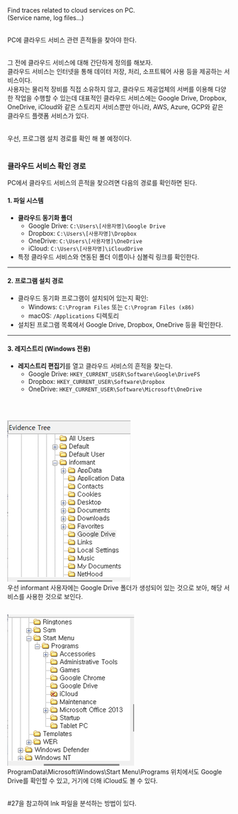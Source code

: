 Find traces related to cloud services on PC.<br>
(Service name, log files...)<br><br>

PC에 클라우드 서비스 관련 흔적들을 찾아야 한다.<br><br>

그 전에 클라우드 서비스에 대해 간단하게 정의를 해보자.<br>
클라우드 서비스는 인터넷을 통해 데이터 저장, 처리, 소프트웨어 사용 등을 제공하는 서비스이다.<br>
사용자는 물리적 장비를 직접 소유하지 않고, 클라우드 제공업체의 서버를 이용해 다양한 작업을 수행할 수 있는데 대표적인 클라우드 서비스에는 Google Drive, Dropbox, OneDrive, iCloud와 같은 스토리지 서비스뿐만 아니라, AWS, Azure, GCP와 같은 클라우드 플랫폼 서비스가 있다.<br><br>

우선, 프로그램 설치 경로를 확인 해 볼 예정이다.<br><br>

### 클라우드 서비스 확인 경로

PC에서 클라우드 서비스의 흔적을 찾으려면 다음의 경로를 확인하면 된다.

#### 1. 파일 시스템

- **클라우드 동기화 폴더**
  - Google Drive: `C:\Users\[사용자명]\Google Drive`
  - Dropbox: `C:\Users\[사용자명]\Dropbox`
  - OneDrive: `C:\Users\[사용자명]\OneDrive`
  - iCloud: `C:\Users\[사용자명]\iCloudDrive`
- 특정 클라우드 서비스와 연동된 폴더 이름이나 심볼릭 링크를 확인한다.

---

#### 2. 프로그램 설치 경로

- 클라우드 동기화 프로그램이 설치되어 있는지 확인:
  - Windows: `C:\Program Files` 또는 `C:\Program Files (x86)`
  - macOS: `/Applications` 디렉토리
- 설치된 프로그램 목록에서 Google Drive, Dropbox, OneDrive 등을 확인한다.

---

#### 3. 레지스트리 (Windows 전용)

- **레지스트리 편집기**를 열고 클라우드 서비스의 흔적을 찾는다.
  - Google Drive: `HKEY_CURRENT_USER\Software\Google\DriveFS`
  - Dropbox: `HKEY_CURRENT_USER\Software\Dropbox`
  - OneDrive: `HKEY_CURRENT_USER\Software\Microsoft\OneDrive`

<br><br>

![alt text](1.png)<br>
우선 informant 사용자에는 Google Drive 폴더가 생성되어 있는 것으로 보아, 해당 서비스를 사용한 것으로 보인다.<br><br>

![alt text](2.png)<br>
ProgramData\Microsoft\Windows\Start Menu\Programs 위치에서도 Google Drive를 확인할 수 있고, 거기에 더해 iCloud도 볼 수 있다.<br><br>

#27을 참고하여 lnk 파일을 분석하는 방법이 있다.<br><br>
